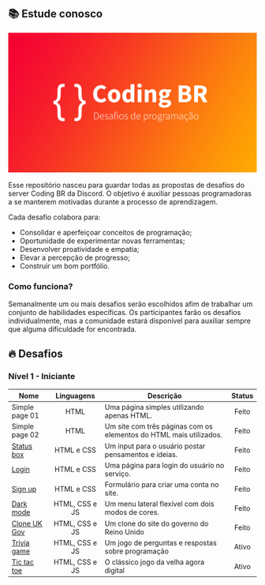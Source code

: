 ## :books: Estude conosco

![Banner Conding Br](./banner.png)

Esse repositório nasceu para guardar todas as propostas de desafios
do server Coding BR da Discord. O objetivo é auxiliar pessoas programadoras
a se manterem motivadas durante a processo de aprendizagem.

Cada desafio colabora para:

- Consolidar e aperfeiçoar conceitos de programação;
- Oportunidade de experimentar novas ferramentas;
- Desenvolver proatividade e empatia;
- Elevar a percepção de progresso;
- Construir um bom portfólio.

### Como funciona?
Semanalmente um ou mais desafios serão escolhidos afim de trabalhar um conjunto de habilidades específicas.
Os participantes farão os desafios individualmente, mas a comunidade estará disponível para auxiliar sempre
que alguma dificuldade for encontrada.

## :fire: Desafios

### Nível 1 - Iniciante
|       Nome      | Linguagens  | Descrição                                            | Status                |
|---------------|:------------:|------------------------------------------------------|:-----------------------:|
| Simple page 01 |    HTML    | Uma página simples utilizando apenas HTML.| Feito |
| Simple page 02 |    HTML    | Um site com três páginas com os elementos do HTML mais utilizados.| Feito |
| [Status box](./projetos/status.md) | HTML e CSS | Um input para o usuário postar pensamentos e ideias.| Feito |
| [Login](./projetos/login.md) | HTML e CSS | Uma página para login do usuário no serviço.| Feito|
| [Sign up](./projetos/inscricao.md) | HTML e CSS | Formulário para criar uma conta no site.| Feito |
| [Dark mode](./projetos/dark-mode.md) | HTML, CSS e JS | Um menu lateral flexível com dois modos de cores.| Feito |
| [Clone UK Gov](./projetos/clone-uk-gov.md) | HTML, CSS e JS | Um clone do site do governo do Reino Unido| Feito |
| [Trivia game](./projetos/trivia-game.md) | HTML, CSS e JS | Um jogo de perguntas e respostas sobre programação| Ativo |
| [Tic tac toe](./projetos/tic-tac-toe.md) | HTML, CSS e JS | O clássico jogo da velha agora digital| Ativo |
